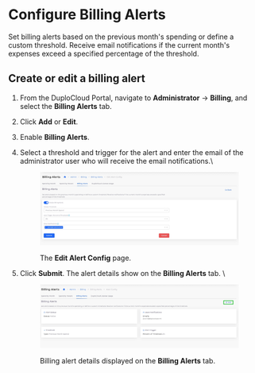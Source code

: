 # Configure Billing Alerts

Set billing alerts based on the previous month's spending or define a custom threshold. Receive email notifications if the current month's expenses exceed a specified percentage of the threshold.

## Create or edit a billing alert

1. From the DuploCloud Portal, navigate to **Administrator** -> **Billing**, and select the **Billing Alerts** tab.&#x20;
2. Click **Add** or **Edit**.
3. Enable **Billing Alerts**.
4.  Select a threshold and trigger for the alert and enter the email of the administrator user who will receive the email notifications.\


    <figure><img src="../../../.gitbook/assets/billing alerts 2.png" alt=""><figcaption><p>The <strong>Edit Alert Config</strong> page.</p></figcaption></figure>
5.  Click **Submit**. The alert details show on the **Billing Alerts** tab. \


    <figure><img src="../../../.gitbook/assets/billing alerts 1.png" alt=""><figcaption><p>Billing alert details displayed on the <strong>Billing Alerts</strong> tab.</p></figcaption></figure>
